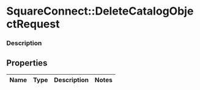 # SquareConnect::DeleteCatalogObjectRequest

### Description



## Properties
Name | Type | Description | Notes
------------ | ------------- | ------------- | -------------


